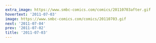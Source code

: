 ```yaml
---
extra_image: https://www.smbc-comics.com/comics/20110703after.gif
hovertext: '2011-07-03'
image: https://www.smbc-comics.com/comics/20110703.gif
next: '2011-07-04'
prev: '2011-07-02'
title: '2011-07-03'
---
```

